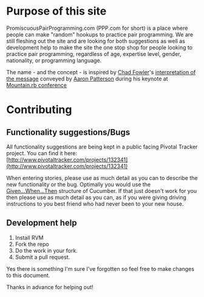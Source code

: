 # Purpose of this site

PromiscuousPairProgramming.com (PPP.com for short) is a place where people can make "random" hookups
to practice pair programming.  We are still fleshing out the site and are looking for both
suggestions as well as development help to make the site the one stop shop for people
looking to practice pair programming, regardless of age, expertise level, gender, nationality, or programming language.

The name - and the concept - is inspired by [Chad Fowler](http://twitter.com/chadfowler)'s [interpretation of the message](http://twitter.com/chadfowler/status/26760442153) conveyed by [Aaron Patterson](http://twitter.com/tenderlove) during his keynote at [Mountain.rb conference](http://mountainrb.com/)

# Contributing

## Functionality suggestions/Bugs

All functionality suggestions are being kept in a public facing Pivotal Tracker project.  You
can find it here: [http://www.pivotaltracker.com/projects/132341](http://www.pivotaltracker.com/projects/132341)

When entering stories, please use as much detail as you can to describe the new functionality or the bug.
Optimally you would use the [Given...When...Then](http://github.com/aslakhellesoy/cucumber/wiki/Given-When-Then)
 structure of Cucumber.  If that just doesn't work for you then please use as much detail as you can, as if you
 were giving driving instructions to you best friend who had never been to your new house.

## Development help

1. Install RVM
2. Fork the repo
3. Do the work in your fork.
4. Submit a pull request.

Yes there is something I'm sure I've forgotten so feel free to make changes to this document.

Thanks in advance for helping out!